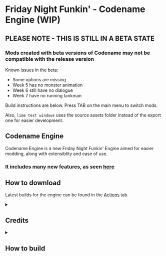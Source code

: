 # Friday Night Funkin' - Codename Engine (WIP)

## PLEASE NOTE - THIS IS STILL IN A BETA STATE
### Mods created with beta versions of Codename may not be compatible with the release version
Known issues in the beta:
- Some options are missing
- Week 5 has no monster animation
- Week 6 still have no dialogue
- Week 7 have no running tankman

Build instructions are below. Press TAB on the main menu to switch mods.

Also, `lime test windows` uses the source assets folder instead of the export one for easier development.

## Codename Engine

Codename Engine is a new Friday Night Funkin' Engine aimed for easier modding, along with extensiblity and ease of use.

### It includes many new features, as seen [here](FEATURES.md)

## How to download

Latest builds for the engine can be found in the [Actions](https://github.com/YoshiCrafter29/CodenameEngine/actions) tab.

<details>
  <summary><h2>Credits</h2></summary>

- Credits to [Ne_Eo](https://twitter.com/Ne_Eo_Twitch) and the [3D-HaxeFlixel](https://github.com/lunarcleint/3D-HaxeFlixel) repository for Away3D Flixel support
- Credits to the [FlxAnimate](https://github.com/Dot-Stuff/flxanimate) team for the Animate Atlas support.
- Credits to Smokey555 for the backup Animate Atlas to spritesheet code.
</details>

<details>
  <summary><h2>How to build</h2></summary>
  
1. **Install the following components.**
  * [Java Developer Kit 11.0.18](https://www.oracle.com/uk/java/technologies/javase/jdk11-archive-downloads.html) <sub> you gotta make an oracle account. </sub>
  * [NDK r21e](https://github.com/android/ndk/wiki/Unsupported-Downloads#r21e)
    - Extract the zip somewhere (keep in mind the path).
  * [Android Studio](https://developer.android.com/studio)
    - After installing Android Studio, Go to Settings => Appearance & Behavior => System Settings => Android SDK and install the following:
        - SDK Platform - Android 4.4 (KitKat).
        - SDK Tools - Android SDK Build-Tools, Android SDK Platform-Tools.
        
2. **Setup Lime for Android.** - run `haxelib run lime setup android`
    * Path to Android SDK = *C:\Users\user\AppData\Local\Android\Sdk* (default path).
    * Path to Android NDK = *Path of the zip you just extracted.*
    * Path to Java JDK = *C:\Program Files\Java\jdk-11* (default path).

3. **Build to Android** - make sure you have a phone with USB debugging enable plugged in to your computer.
    * Run `haxelib run lime test android` to test the game
</details>

